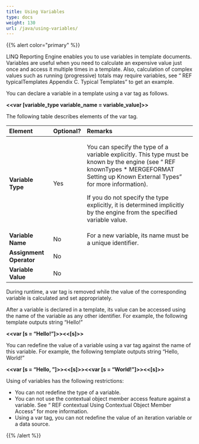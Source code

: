 ```yaml
---
title: Using Variables
type: docs
weight: 130
url: /java/using-variables/
---
```


{{% alert color="primary" %}} 

LINQ Reporting Engine enables you to use variables in template documents. Variables are useful when you need to calculate an expensive value just once and access it multiple times in a template. Also, calculation of complex values such as running (progressive) totals may require variables, see “ REF typicalTemplates Appendix C. Typical Templates” to get an example.

You can declare a variable in a template using a var tag as follows.

**<<var [variable_type variable_name = variable_value]>>**

The following table describes elements of the var tag.

|**Element**|**Optional?**|**Remarks**|
| :- | :- | :- |
|**Variable Type**|Yes|<p>You can specify the type of a variable explicitly. This type must be known by the engine (see “ REF knownTypes  \* MERGEFORMAT Setting up Known External Types” for more information).</p><p>If you do not specify the type explicitly, it is determined implicitly by the engine from the specified variable value.</p>|
|**Variable Name**|No|For a new variable, its name must be a unique identifier.|
|**Assignment Operator**|No| |
|**Variable Value**|No| |


During runtime, a var tag is removed while the value of the corresponding variable is calculated and set appropriately.

After a variable is declared in a template, its value can be accessed using the name of the variable as any other identifier. For example, the following template outputs string “Hello!”

**<<var [s = “Hello!”]>><<[s]>>**

You can redefine the value of a variable using a var tag against the name of this variable. For example, the following template outputs string “Hello, World!”

**<<var [s = “Hello, ”]>><<[s]>><<var [s = “World!”]>><<[s]>>**

Using of variables has the following restrictions:

- You can not redefine the type of a variable.
- You can not use the contextual object member access feature against a variable. See “ REF contextual Using Contextual Object Member Access” for more information.
- Using a var tag, you can not redefine the value of an iteration variable or a data source.

{{% /alert %}}
